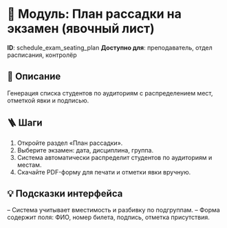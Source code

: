 # 📘 Модуль: План рассадки на экзамен (явочный лист)
**ID**: schedule_exam_seating_plan
**Доступно для**: преподаватель, отдел расписания, контролёр

## 📝 Описание
Генерация списка студентов по аудиториям с распределением мест, отметкой явки и подписью.

## 🪜 Шаги
1. Откройте раздел «План рассадки».
2. Выберите экзамен: дата, дисциплина, группа.
3. Система автоматически распределит студентов по аудиториям и местам.
4. Скачайте PDF-форму для печати и отметки явки вручную.

## 💡 Подсказки интерфейса
– Система учитывает вместимость и разбивку по подгруппам.
– Форма содержит поля: ФИО, номер билета, подпись, отметка присутствия.
